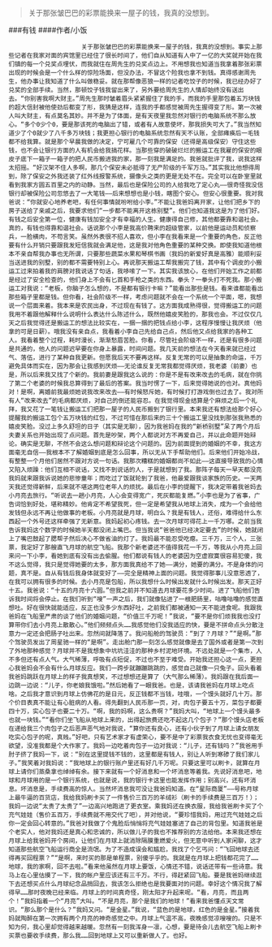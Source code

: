 > 关于那张皱巴巴的彩票能换来一屋子的钱，我真的没想到。

###有钱
####作者/小饭

						关于那张皱巴巴的彩票能换来一屋子的钱，我真的没想到。事实上那些记者在我家对面的宾馆里已经住了很长时间了，他们自从知道有人中了一亿的大奖就开始在我们镇的每一个兑奖点埋伏，而我就住在周先生的兑奖点边上。不用想我也知道当我拿着那张彩票出现的时候会是一个什么样的惊险场面，但没办法，不冒这个险我也拿不到钱。真得感谢周先生，他办事让我知道了什么叫做稳妥。就在那帮像恶狼一样的记者吃饺子的时候，我已经办好了兑奖的全部手续。当然，那顿饺子钱我留出来了，另外要给周先生的人情却始终没有送出去。“你别害我啊大财主。”周先生那时皱着眉头紧紧握住了我的手，而我的手里那包着五万块钱的超大信封被他使劲后都变了形，我猜是这样，连我的手都感觉被周先生握得变了形。第一次被人叫大财主，有点莫名其妙。并不是为了体面，是有天夜里我忽然对银行的电脑系统不那么放心。“多个0少个0，要是那该死的电脑出了错，或者有人故意使坏，那我损失可大了。”我当然知道少了个0就少了八千多万块钱；我更担心银行的电脑系统忽然有天不认账，全部瘫痪后一毛钱都不给我算。就是那个早晨我做的决定，宁可雇几个可靠的保安（还得是高级保安）守住这些钱，也不会让银行方面的人有机会给我搞花样。当那些穿的破破烂烂的搬运工在我雇的保安的眼皮子底下一箱子一箱子的把人民币搬进我的家，那一刻我是满足的。我爸就批评了我，说我这样太招摇。“好汉架不住人多啊，那几个保安未必抵得了无产阶级的千军万马。”其实我比他想得周到，除了保安之外我还装了红外线报警系统，摄像头之类的更是无处不在。完全可以在卧室里就看到我家方圆五百里之内的动静。当然，最后也是保险公司的人给我吃了定心丸——很奇怪我没信银行却被保险公司忽悠去了一大笔钱——后来想想也是小钱，瞎图个安心。但安心很重要。我对我爸说：“你就安心地养老吧，有任何事情就吩咐给小李。”不能让我爸妈离开家，让他们把乡下的房子送给了亲戚之后，我要求他们“一步都不能离开这栋别墅”。他们也知道我这是为了他们好。有钱之后安全第一位，健康有钱加安全才有幸福的人生。健康得自己修，其他都要靠和谐社会。真的，有钱也得靠和谐社会。话说那个小李是我高价聘来的超级管家，以前他是运动员和侦察兵，一脸横肉，不苟言笑。虽然外表很不招人喜欢，但小李在我看来是一个重要的角色，反正他要有什么开销只要跟我发短信我就会满足他，这是我对他角色重要的某种交换。即使我知道他根本不亲自帮我办事也无所谓，只要那些蔬菜水果和琴棋书画（我妈的新爱好真是高雅）能顺利妥当送进我的别墅，别的都不需要特别上心。再说那天搬运工帮我搬完了钱，其中有个调皮的小搬运工过来拍着我的肩膀对我说话了句话，我哆嗦了一下。其实我该放心，在他们开始工作之前都是经过了安全检查的，他们身上不会有匕首和手枪之类的东西。拳头？一拳头打不死我。那小搬运工对我说：“老板，你脑子怎么想的，不是都有银行卡嘛？”能看出那些是钱。看来谁都能看出那些箱子里都是钱。但你看，社会阶级不一样，考虑问题就不会在一个系统一个平面，嗯，我想说一个层面来着。我本来是农民出身，不过现在有钱了。这方面我成熟得很，觉得搬运工的问题我用不着跟他解释什么说明什么表达什么陈述什么，既然他嬉皮笑脸的，那我也会。不过仅仅几天之后我觉得还是搬运工的想法比较实在，一捆一捆的把钱点给小李，这程序慢慢让我厌烦（他拿的可是日薪）。哦我没有亲自点，我看着小李自己先给自己点，然后他又点给我家的各种工人。我看着整个过程，耗时漫长，渐渐愁眉苦脸。你看，尽管社会阶级不一样，还是有很多问题是共通的，他人的问题迟早要在你身上暴露，时间问题。我几天前的想法在今天看来就已经过气、落伍，进行了某种自我更新。但愿我后天不要再这样。反复无常的可以是抽象的命运，千万避免具体而实在，因为那会让我感到厌烦——无论谁反复无常我都觉得厌烦，我老婆（前妻）也是，所以后来我又找了个新的。我前妻是跟我这么说的：你是不是有改来改去的毛病，就在你挑了第二个老婆的时候我总算得到了最后的答案。我当时愣了一下，后来觉得她说的也对。真他妈对！是啊，离婚前我最烦她说我改来改去——有时候怒斥她，有时候打打游戏倒也过去了。我对所有人“改来改去”的毛病都厌烦，对自己的倒还能容忍。在我觉得现金结算是个麻烦之后一个礼拜，我又花了一笔钱让搬运工们把那一屋子的人民币搬到了银行里。本来我还有想法给那个好心提醒我的搬运工包个五万块钱的红包，不过可惜在那后来的三十个搬运工里没找到那张我熟悉的嬉皮笑脸。没过上多久舒坦的日子（其实是无聊），因为我爸妈在我的“新桥别墅”呆了两个月后夫妻关系也开始出现了点问题。首先是吵架，两个人都说对方不再爱自己，并以此命题开始辩论。确实是无聊，不然不会这么想问题和辩论这个问题的。因为前面提到的婚姻的不幸，我这方面毫无自信——我根本不了解婚姻到底是怎么回事，所以无从下手帮助他们。后来他们开始冷战，有整整一个月他们居然不跟对方说一句话。我那次糟糕的婚姻都尚不如此——这直接导致我的心情又陷入烦躁：他们互相不说话，又找不到说话的人，于是就想到了我。那阵子每天一早天都没亮我妈就来跟我诉说她的悲惨童年；而吃过了饭就轮到了我爸，他最爱跟我谈家族的历史。一天两天我还觉得新鲜，后来就不堪这两位老年人的烦扰。最后在小李的提醒下，我决定带着我爸妈去小月亮去旅行。“听说去一趟小月亮，人心会变得宽广，死灰都能复燃。”小李也是为了省事，广告词恰到好处，堪称精妙。他肯定不希望我死，但一定是希望我从地球上消失，成为一个会给他发钱但永远不再让他做事的老板。小月亮就是月球，明白么？我是有钱人，还俗，难得给什么东西起一个外号还这样牵强了无新意。我妈起初心疼钱。去一次月球可得花上一千万哪。之前当我告诉我妈这个数字的时候她半天都没闭上嘴巴。但当我说“爸爸他已经决定要去”的时候，她就闭上了嘴巴鼓起了腮帮子然后决心不做省油的灯了。我妈最不能忍受吃瘪。三千万，三个人，三张票，我定好了那艘直飞月球的航空飞船。我那个新老婆还不值得我花一千万，等我从小月亮上回来问一下小李，看她到底有没有出去偷腥。他们都说有钱人的老婆因为空虚寂寞很容易犯傻，我不这么觉得，我只是觉得她要的太多，那方面我真给不了她——满分，她要的满分。不是身体的问题，真不是。自从有钱后我身体就变好了——完全是精神上面的问题。我觉得那事儿没意思透了，在我可以拥有很多的时候。去小月亮是包船，所以我想什么时候出发就什么时候出发。那天正好十五。我爸说：“十五的月亮十六圆。”但我之前并不知道去月球要花多少时间。进了飞船他们告诉我时间将会停止。在我们听到“嗖”一声之后，我们就像钻进了一根肥肠里，咕噜咕噜的感觉直想吐。好在很快就能适应，反正也没多少东西好吐，之前我们都被通知一天不能进食呢。我跟我爸妈在飞船里严肃的谈了他们的婚姻问题，“价值三千万呢！”我说，“要不是你们烦我我也没打算带你们去小月亮上散散心。”他们频频点头……我感觉他们没我适应的快，要是不拼命点头分散注意力一定还会把肠子吐出来。忽然间就降落了。我问船舱的驾驶员：“到了？月球？”“是啊。”那个驾驶员发出了周星驰一样的“是啊”。走出舱门那一刻怎么感觉就像是去了国外或者是第一次到了外地那种感觉？月球并不是我想象中坑坑洼洼的那种乡村泥地环境。不远处就是一个集市，人不多但还有点人气。大气稀薄，呼吸有点短促，不过也不至于难受。开始我还担心这一点，更担心我爸妈会不会有什么月球反应。我们一跨步就蹦蹦跳跳的，感觉自己就像一只兔子。回头看着我爸妈跳跃在月球上的样子我真想笑，不过想想还是算了（大气那么稀薄）。我妈跟在我后面一边跳一边说：“儿子，你老娘我饿啦。”然后她看了一眼我爸。也是，该请我爸妈在月球上吃点啥。之后我才意识到月球上仿佛花的是日元，反正钱都不当钱，哇哦，一个馒头就好几十万。那个价目表真不能让有心脏病的人看。得先翻到人民币那一页，对，肉包子要五十万，菜包子都要四十万，实心包子也要二十万。“啊，我的妈啊，这么贵啊？”我妈大叫，“地球上一个馒头最多也就一块钱。”“看你们坐飞船从地球上来的，出得起旅费还吃不起这几个包子？”那个馒头店老板在递给我三个肉包子之后恶声恶气地对我说，“算你还有良心，还有小伙子到了月球上请女朋友吃实心包子的呢，真贱。”好吧，只有艺术家才有虚荣心，要不是中了彩票我衣食无忧也变得毫无欲望，没准我都是个大作家了。我妈一边吃着肉包子一边对我说：“儿子，还有钱吗？”我爸用手肘子挤了我妈一下，说：“别在这里提钱不钱的，这里都是有钱人，别让人听到寒碜了我们家儿子。”我笑着对我妈说：“我地球上的银行账户里还有好几千万呢。只要这里可以刷卡，就算在月球上请你们蒸桑拿也绰绰有余。接下来就有一个好消息和一个坏消息等着我。先说好消息吧，地球和月球用的是一个银行系统，也就是说，我的银行卡这里也能发挥作用；别高兴，还有坏消息。坏消息是，手续费高的惊人。当然坏消息我可没让我爸妈知道。在“星际商厦”——号称月球上最牛逼的百货店，我给我妈刷卡买了一件售价三百万的羊绒衫（刷卡的手续费是三百万！）；我妈一边说“太贵了太贵了”一边高兴地跑进了更衣室。乘我妈还在换衣服，我给我爸刷卡买了个充气娃娃（售价五百万，手续费就不用交代了吧），并对他说，“要珍惜我妈，用过充气娃娃之后你一定会回心转意的。”我爸对我做了个鬼脸后悄悄将充气娃娃塞进了自己的背包里。知道我爸是个老实人，他对我妈还是真心和忠诚的，所以做儿子的我也不推荐别的方法给他。本来我还想在月球上给我爸妈开个房间，让他们在月球上就消除隔膜重燃爱火，但无意中听到人家闲聊，这才知道那些航空飞船运行商全是流氓。为了不造成误会和尴尬，我找了个乞丐问：“飞回地球去还得再买回程票？”“是啊，来时买的那是单程票，别傻乎乎的。我就是在月球上把钱都花完了……地球，我的家啊，回不去啦。”看来他虽然在月球上要饭，心情还不错，说话还带有一些诗意。我马上在心里估摸了一下，我的帐户里应该还有三千万。不行，得赶紧回飞船。要是我爸妈继续逛下去还想买点什么月球纪念品捎回去，我该怎么拒绝也是我要面对的问题。幸好这个情况我了解得早……那时夜晚已经来临。月球上的时间真奇怪，刚太阳才升起来呢。“看，月亮，而且两个！”我妈指着一个“月亮”大叫。“不是月亮，那个是我们的地球！”看来我爸懂点天文常识。“那么那个是什么？”我妈又问。“是金星。”我说，“蓝色的是地球，红色的是金星。”接着我妈就陶醉在第一次拥有两个月亮的神奇感觉之中。月球上气温不高，夜晚感觉凉嗖嗖的。只是不知为何，我心里却觉得越来越暖。忽然有一刻我浑身一凛，心想，要是待会儿去航空飞船上刷卡买票也要收手续费，那么我……回到地球上又可以重新做人了。也好。			  		